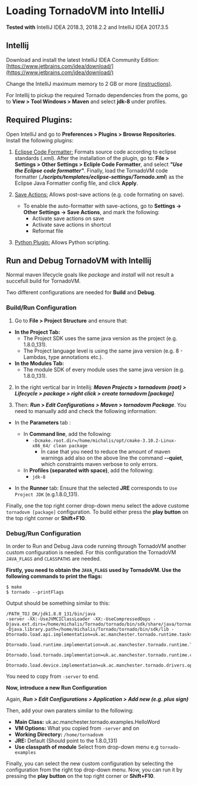 # Loading TornadoVM into IntelliJ

**Tested with** IntelliJ IDEA 2018.3, 2018.2.2 and IntelliJ IDEA 2017.3.5

## Intellij 

Download and install the latest IntelliJ IDEA Community Edition: [https://www.jetbrains.com/idea/download/](https://www.jetbrains.com/idea/download/)

Change the IntelliJ maximum memory to 2 GB or more [(instructions)](https://www.jetbrains.com/help/idea/increasing-memory-heap.html#d1366197e127).

For Intellij to pickup the required Tornado dependencies from the poms, go to **View > Tool Windows > Maven** and select **jdk-8** under profiles.

## Required Plugins:

Open IntelliJ and go to **Preferences > Plugins > Browse Repositories**. Install the following plugins:

1. [Eclipse Code Formatter:](https://plugins.jetbrains.com/plugin/6546-eclipse-code-formatter) Formats source code according to eclipse standards (.xml). After the installation of the plugin, go to: **File > Settings > Other Settings > Ecliple Code Formatter**, and select **_"Use the Eclipse code formatter"_**. Finally, load the TornadoVM code formatter (**_./scripts/templates/eclipse-settings/Tornado.xml_**) as the Eclipse Java Formatter config file, and click **Apply**.
2. [Save Actions:](https://plugins.jetbrains.com/plugin/7642-save-actions) Allows post-save actions (e.g. code formating on save).

   * To enable the auto-formatter with save-actions, go to **Settings -> Other Settings -> Save Actions**, and mark the following:
       * Activate save actions on save
       * Activate save actions in shortcut
       * Reformat file
       
3. [Python Plugin:](https://plugins.jetbrains.com/plugin/631-python) Allows Python scripting.

## Run and Debug TornadoVM with Intellij 
Normal maven lifecycle goals like *package* and *install* will not result a succefull build for TornadoVM.

Two different configurations are needed for **Build** and **Debug**.


### Build/Run Configuration 

1. Go to **File > Project Structure** and ensure that:
* **In the Project Tab:**
  * The Project SDK uses the same java version as the project (e.g. 1.8.0_131).
  * The Project language level is using the same java version (e.g. 8 - Lambdas, type annotations etc.).
* **In the Modules Tab:**
  * The module SDK of every module uses the same java version (e.g. 1.8.0_131).

2. In the right vertical bar in Intellij:
***Maven Projects > tornadovm (root) > Lifecycle > package > right click > create tornadovm [package]***

3. Then: ***Run > Edit Configurations > Maven > tornadovm Package***.
You need to manually add and check the following information:

* In the **Parameters** tab : 
  * In **Command line**, add the following:
    * `-Dcmake.root.dir=/home/michalis/opt/cmake-3.10.2-Linux-x86_64/ clean package`
        * In case that you need to reduce the amount of maven warnings add also on the above line the command **--quiet**, which constraints maven verbose to only errors.
  * In **Profiles (separated with space)**, add the following:
    * `jdk-8`

* In the **Runner** tab: Ensure that the selected **JRE** corresponds to `Use Project JDK` (e.g.1.8.0_131).

Finally, one the top right corner drop-down menu select the adove custome `tornadovm [package]` configuration.
To  build either press the **play button** on the top right corner or **Shift+F10**.

### Debug/Run Configuration 

In order to Run and Debug Java code running through TornadoVM another custom configuration is needed.
For this configuration the TornadoVM `JAVA_FLAGS` and `CLASSPATHS` are needed.

**Firstly, you need to obtain the `JAVA_FLAGS` used by TornadoVM. Use the following commands to print the flags:**


```
$ make
$ tornado --printFlags
```

Output should be something similar to this:
```
/PATH_TOJ_DK/jdk1.8.0_131/bin/java
-server -XX:-UseJVMCIClassLoader -XX:-UseCompressedOops -Djava.ext.dirs=/home/michalis/Tornado/tornado/bin/sdk/share/java/tornado -Djava.library.path=/home/michalis/Tornado/tornado/bin/sdk/lib -Dtornado.load.api.implementation=uk.ac.manchester.tornado.runtime.tasks.TornadoTaskSchedule -Dtornado.load.runtime.implementation=uk.ac.manchester.tornado.runtime.TornadoCoreRuntime -Dtornado.load.tornado.implementation=uk.ac.manchester.tornado.runtime.common.Tornado -Dtornado.load.device.implementation=uk.ac.manchester.tornado.drivers.opencl.runtime.TornadoDeviceFactory

```
You need to copy from `-server` to end.

**Now, introduce a new Run Configuration**

Again, ***Run > Edit Configurations > Application > Add new (e.g. plus sign)***

Then, add your own paraters similar to the following:

* **Main Class:** uk.ac.manchester.tornado.examples.HelloWord
* **VM Options:** What you copied from `-server` and on
* **Working Directory:** `/home/tornadovm`
* **JRE:** Default (Should point to the 1.8.0_131)
* **Use classpath of module** Select from drop-down menu e.g `tornado-examples`

Finally, you can select the  new custom configuration by selecting the configuration from the right top drop-down menu. Now, you can run it by pressing the **play button** on the top right corner or **Shift+F10**.
